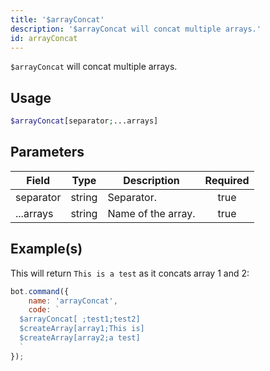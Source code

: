 ```yaml
---
title: '$arrayConcat'
description: '$arrayConcat will concat multiple arrays.'
id: arrayConcat
---
```


`$arrayConcat` will concat multiple arrays.

## Usage

```php
$arrayConcat[separator;...arrays]
```

## Parameters

| Field     | Type   | Description        | Required |
| --------- | ------ | ------------------ |:--------:|
| separator | string | Separator.         |   true   |
| ...arrays | string | Name of the array. |   true   |

## Example(s)

This will return `This is a test` as it concats array 1 and 2:

```javascript
bot.command({
    name: 'arrayConcat',
    code: `
  $arrayConcat[ ;test1;test2]
  $createArray[array1;This is]
  $createArray[array2;a test]
  `
});
```